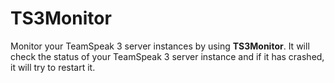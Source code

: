 # TS3Monitor

Monitor your TeamSpeak 3 server instances by using **TS3Monitor**. It will check the status of your TeamSpeak 3 server instance and if it has crashed, it will try to restart it.
